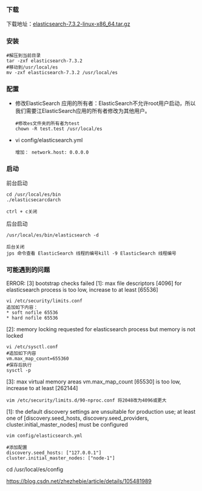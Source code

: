 ### 下载

下载地址：[elasticsearch-7.3.2-linux-x86_64.tar.gz](https://artifacts.elastic.co/downloads/elasticsearch/elasticsearch-7.3.2-linux-x86_64.tar.gz)



### 安装

```
#解压到当前目录
tar -zxf elasticsearch-7.3.2
#移动到/usr/local/es
mv -zxf elasticsearch-7.3.2 /usr/local/es
```

### 配置

- 修改ElasticSearch 应用的所有者：ElasticSearch不允许root用户启动，所以我们需要江ElasticSearch应用的所有者修改为其他用户。

  ```
  #修改es文件夹的所有者为test
  chown -R test.test /usr/local/es
  ```

- vi config/elasticsearch.yml

  ```
  增加： network.host: 0.0.0.0
  ```

### 启动

前台启动

```
cd /usr/local/es/bin
./elasticsecarcdarch

ctrl + c关闭
```

后台启动

```
/usr/local/es/bin/elasticsearch -d

后台关闭
jps 命令查看 ElasticSearch 线程的编号kill -9 ElasticSearch 线程编号
```



### 可能遇到的问题

ERROR: [3] bootstrap checks failed
[1]: max file descriptors [4096] for elasticsearch process is too low, increase to at least [65536]

```
vi /etc/security/limits.conf
追加如下内容：
* soft nofile 65536
* hard nofile 65536
```

[2]: memory locking requested for elasticsearch process but memory is not locked

```
vi /etc/sysctl.conf
#追加如下内容
vm.max_map_count=655360
#保存后执行
sysctl -p
```

[3]: max virtual memory areas vm.max_map_count [65530] is too low, increase to at least [262144]

```
vim /etc/security/limits.d/90-nproc.conf 将2048改为4096或更大
```

[1]: the default discovery settings are unsuitable for production use; at least one of [discovery.seed_hosts, discovery.seed_providers, cluster.initial_master_nodes] must be configured

```
vim config/elasticsearch.yml

#添加配置
discovery.seed_hosts: ["127.0.0.1"]
cluster.initial_master_nodes: ["node-1"]
```





cd /usr/local/es/config





https://blog.csdn.net/zhezhebie/article/details/105481989